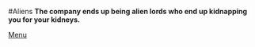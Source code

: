 #Aliens
**The company ends up being alien lords who end up kidnapping you for your kidneys.**

[Menu](../home-base.md)